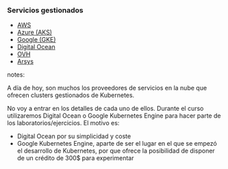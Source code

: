 ### Servicios gestionados

* <a href="https://aws.amazon.com/kubernetes/" target="_blank" rel="noopener noreferrer">AWS</a>
* <a href="https://azure.microsoft.com/es-es/services/kubernetes-service/#overview" target="_blank" rel="noopener noreferrer">Azure (AKS)</a>
* <a href="https://cloud.google.com/kubernetes-engine/" target="_blank" rel="noopener noreferrer">Google (GKE)</a>
* <a href="https://www.digitalocean.com/products/kubernetes/" target="_blank" rel="noopener noreferrer">Digital Ocean</a>
* <a href="https://www.ovhcloud.com/en/public-cloud/kubernetes/" target="_blank" rel="noopener noreferrer">OVH</a>
* <a href="https://empresas.arsys.es/devops" target="_blank" rel="noopener noreferrer">Arsys</a>

notes:

A día de hoy, son muchos los proveedores de servicios en la nube que ofrecen
clusters gestionados de Kubernetes.

No voy a entrar en los detalles de cada uno de ellos. Durante el curso
utilizaremos Digital Ocean o Google Kubernetes Engine para hacer parte de los
laboratorios/ejercicios. El motivo es:
* Digital Ocean por su simplicidad y coste
* Google Kubernetes Engine, aparte de ser el lugar en el que se empezó el desarrollo de 
    Kubernetes, por que ofrece la posibilidad de disponer de un crédito
    de 300$ para experimentar
